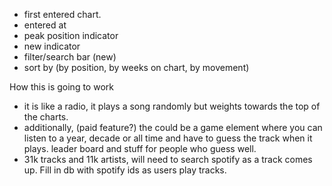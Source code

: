 - first entered chart.
- entered at
- peak position indicator
- new indicator
- filter/search bar (new)
- sort by (by position, by weeks on chart, by movement)




How this is going to work

- it is like a radio, it plays a song randomly but weights towards the top of the charts.
- additionally, (paid feature?) the could be a game element where you can listen to a year, decade or all time and have to guess the track when it plays. leader board and stuff for people who guess well.
- 31k tracks and 11k artists, will need to search spotify as a track comes up. Fill in db with spotify ids as users play tracks.
